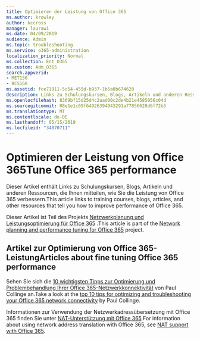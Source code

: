 ```yaml
---
title: Optimieren der Leistung von Office 365
ms.author: krowley
author: kccross
manager: laurawi
ms.date: 04/09/2019
audience: Admin
ms.topic: troubleshooting
ms.service: o365-administration
localization_priority: Normal
ms.collection: Ent_O365
ms.custom: Adm_O365
search.appverid:
- MET150
- BCS160
ms.assetid: fce71911-5c54-455d-b937-1b5a0b674620
description: Links zu Schulungskursen, Blogs, Artikeln und anderen Ressourcen, die Ihnen mitteilen, wie Sie die Leistung von Office 365 verbessern.
ms.openlocfilehash: 8369bf15d25d4c2aad00c2de4b21e4585056c04d
ms.sourcegitcommit: 08e1e1c09f64926394043291a77856620d6f72b5
ms.translationtype: MT
ms.contentlocale: de-DE
ms.lasthandoff: 05/15/2019
ms.locfileid: "34070711"
---
```

# <a name="tune-office-365-performance"></a><span data-ttu-id="1f7c7-103">Optimieren der Leistung von Office 365</span><span class="sxs-lookup"><span data-stu-id="1f7c7-103">Tune Office 365 performance</span></span>

<span data-ttu-id="1f7c7-104">Dieser Artikel enthält Links zu Schulungskursen, Blogs, Artikeln und anderen Ressourcen, die Ihnen mitteilen, wie Sie die Leistung von Office 365 verbessern.</span><span class="sxs-lookup"><span data-stu-id="1f7c7-104">This article links to training courses, blogs, articles, and other resources that tell you how to improve performance of Office 365.</span></span>
  
<span data-ttu-id="1f7c7-105">Dieser Artikel ist Teil des Projekts [Netzwerkplanung und Leistungsoptimierung für Office 365](https://aka.ms/tune) .</span><span class="sxs-lookup"><span data-stu-id="1f7c7-105">This article is part of the [Network planning and performance tuning for Office 365](https://aka.ms/tune) project.</span></span>
   
## <a name="articles-about-fine-tuning-office-365-performance"></a><span data-ttu-id="1f7c7-106">Artikel zur Optimierung von Office 365-Leistung</span><span class="sxs-lookup"><span data-stu-id="1f7c7-106">Articles about fine tuning Office 365 performance</span></span>

<span data-ttu-id="1f7c7-107">Sehen Sie sich die [10 wichtigsten Tipps zur Optimierung und Problembehandlung Ihrer Office 365-Netzwerkkonnektivität](https://blogs.technet.com/b/onthewire/archive/2014/06/18/top-10-tips-for-optimising-amp-troubleshooting-your-office-365-network-connectivity.aspx) von Paul Collinge an.</span><span class="sxs-lookup"><span data-stu-id="1f7c7-107">Take a look at the [top 10 tips for optimizing and troubleshooting your Office 365 network connectivity](https://blogs.technet.com/b/onthewire/archive/2014/06/18/top-10-tips-for-optimising-amp-troubleshooting-your-office-365-network-connectivity.aspx) by Paul Collinge.</span></span> 
  
<span data-ttu-id="1f7c7-108">Informationen zur Verwendung der Netzwerkadressübersetzung mit Office 365 finden Sie unter [NAT-Unterstützung mit Office 365](nat-support-with-office-365.md).</span><span class="sxs-lookup"><span data-stu-id="1f7c7-108">For information about using network address translation with Office 365, see [NAT support with Office 365](nat-support-with-office-365.md).</span></span>
  

